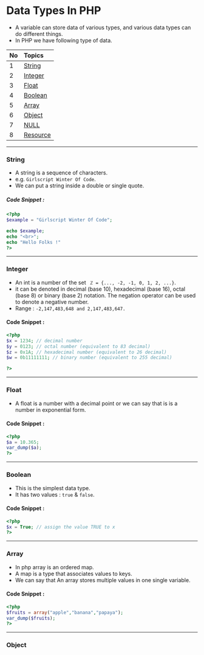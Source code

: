 # Data Types In PHP
- A variable can store data of various types, and various data types can do different things.
- In PHP we have following type of data.

| No            | Topics    |  
| ------------- |:-------------| 
| 1             | [String](#string) |
| 2             | [Integer](#integer) |
| 3             | [Float](#float) |
| 4             | [Boolean](#boolean) |
| 5             | [Array](#array) |
| 6             | [Object](#object) |
| 7             | [NULL](#null) |
| 8             | [Resource](#resource) |
---
### String
- A string is a sequence of characters.
- e.g. `Girlscript Winter Of Code`.
- We can put a string inside a double or single quote.
##### Code Snippet :
```php
<?php
$example = "Girlscript Winter Of Code";

echo $example;
echo "<br>";
echo "Hello Folks !"
?>
```
---
### Integer
- An int is a number of the set ` ℤ = {..., -2, -1, 0, 1, 2, ...}`.
- it can be denoted in decimal (base 10), hexadecimal (base 16), octal (base 8) or binary (base 2) notation. The negation operator can be used to denote a negative number.
- Range : `-2,147,483,648 and 2,147,483,647.`
#### Code Snippet :
```php
<?php
$x = 1234; // decimal number
$y = 0123; // octal number (equivalent to 83 decimal)
$z = 0x1A; // hexadecimal number (equivalent to 26 decimal)
$w = 0b11111111; // binary number (equivalent to 255 decimal)

?>
```
---
### Float
- A float is a number with a decimal point or we can say that is is a number in exponential form.
#### Code Snippet :
```php
<?php
$a = 10.365;
var_dump($a);
?>
```
---
### Boolean
- This is the simplest data type.
- It has two values : `true` & `false`.
#### Code Snippet :
```php
<?php
$x = True; // assign the value TRUE to x
?>
```
---
### Array
- In php array is an ordered map.
- A map is a type that associates values to keys.
- We can say that An array stores multiple values in one single variable.
#### Code Snippet :
```php
<?php
$fruits = array("apple","banana","papaya");
var_dump($fruits);
?>
```
---
### Object